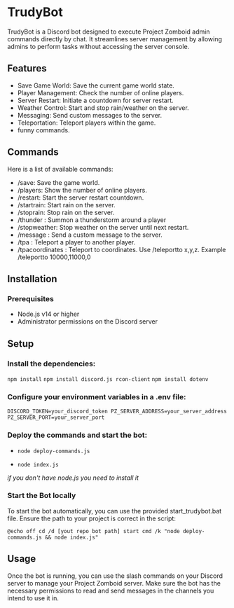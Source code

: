 


# TrudyBot
TrudyBot is a Discord bot designed to execute Project Zomboid admin commands directly by chat.
It streamlines server management by allowing admins to perform tasks without accessing the server console.

## Features
- Save Game World: Save the current game world state.
- Player Management: Check the number of online players.
- Server Restart: Initiate a countdown for server restart.
- Weather Control: Start and stop rain/weather on the server.
- Messaging: Send custom messages to the server.
- Teleportation: Teleport players within the game.
- funny commands.

## Commands
Here is a list of available commands:

- /save: Save the game world.
- /players: Show the number of online players.
- /restart: Start the server restart countdown.
- /startrain: Start rain on the server.
- /stoprain: Stop rain on the server.
- /thunder <player>: Summon a thunderstorm around a player
- /stopweather: Stop weather on the server until next restart.
- /message <text>: Send a custom message to the server.
- /tpa <first> <second>: Teleport a player to another player.
- /tpacoordinates <coordinates> : Teleport to coordinates. Use /teleportto x,y,z. Example /teleportto 10000,11000,0

## Installation

### Prerequisites
- Node.js v14 or higher
- Administrator permissions on the Discord server

## Setup

### Install the dependencies:

`npm install`
`npm install discord.js rcon-client`
`npm install dotenv`

### Configure your environment variables in a .env file:

`DISCORD_TOKEN=your_discord_token
PZ_SERVER_ADDRESS=your_server_address
PZ_SERVER_PORT=your_server_port`

### Deploy the commands and start the bot:

- `node deploy-commands.js`

- `node index.js`

_if you don't have node.js you need to install it_

### Start the Bot locally

To start the bot automatically, you can use the provided start_trudybot.bat file. 
Ensure the path to your project is correct in the script:

`@echo off
cd /d [yout repo bot path]
start cmd /k "node deploy-commands.js && node index.js"`

## Usage
Once the bot is running, you can use the slash commands on your Discord server to manage your Project Zomboid server. 
Make sure the bot has the necessary permissions to read and send messages in the channels you intend to use it in.

